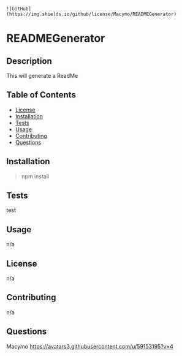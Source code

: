 
	![GitHub](https://img.shields.io/github/license/Macymo/READMEGenerator)
# READMEGenerator

## Description 
This will generate a ReadMe

## Table of Contents

* [License](##license)
* [Installation](##installation)
* [Tests](##tests)
* [Usage](##usage)
* [Contributing](##contributions)
* [Questions](##questions)

## Installation
> npm install

## Tests
test

## Usage
n/a

## License
n/a

## Contributing
n/a

## Questions
Macymo
https://avatars3.githubusercontent.com/u/59153195?v=4

